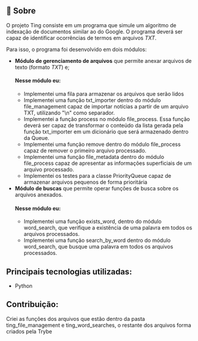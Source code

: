 ## 🧐 Sobre

O projeto Ting consiste em um programa que simule um algoritmo de indexação de documentos similar ao do Google. O programa deverá ser capaz de identificar ocorrências de termos em arquivos _TXT_.
  
Para isso, o programa foi desenvolvido em dois módulos:
- **Módulo de gerenciamento de arquivos** que permite anexar arquivos de texto (formato _TXT_) e;
  #### Nesse módulo eu:
  - Implementei uma fila para armazenar os arquivos que serão lidos
  - Implementei uma função txt_importer dentro do módulo file_management capaz de importar notícias a partir de um arquivo TXT, utilizando "\n" como separador.
  - Implementei a função process no módulo file_process. Essa função deverá ser capaz de transformar o conteúdo da lista gerada pela função txt_importer em um dicionário que será armazenado dentro da Queue.
  - Implementei uma função remove dentro do módulo file_process capaz de remover o primeiro arquivo processado.
  - Implementei uma função file_metadata dentro do módulo file_process capaz de apresentar as informações superficiais de um arquivo processado.
  - Implementei os testes para a classe PriorityQueue capaz de armazenar arquivos pequenos de forma prioritária
- **Módulo de buscas** que permite operar funções de busca sobre os arquivos anexados.
  #### Nesse módulo eu:
  - Implementei uma função exists_word, dentro do módulo word_search, que verifique a existência de uma palavra em todos os arquivos processados.
  - Implementei uma função search_by_word dentro do módulo word_search, que busque uma palavra em todos os arquivos processados.
  
## Principais tecnologias utilizadas:
- Python

## Contribuição:

Criei as funções dos arquivos que estão dentro da pasta ting_file_management e ting_word_searches, o restante dos arquivos forma criados pela Trybe
